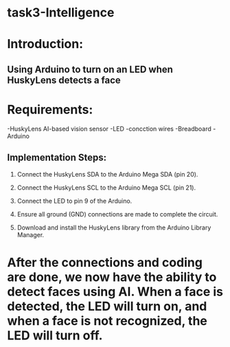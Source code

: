 # task3-Intelligence
# Introduction:
## Using Arduino to turn on an LED when HuskyLens detects a face

# Requirements:
-HuskyLens AI-based vision sensor
-LED
-concction wires
-Breadboard
-Arduino

## Implementation Steps:

1. Connect the HuskyLens SDA to the Arduino Mega SDA (pin 20).

2. Connect the HuskyLens SCL to the Arduino Mega SCL (pin 21).

3. Connect the LED to pin 9 of the Arduino.

4. Ensure all ground (GND) connections are made to complete the circuit.

5. Download and install the HuskyLens library from the Arduino Library Manager.

# After the connections and coding are done, we now have the ability to detect faces using AI. When a face is detected, the LED will turn on, and when a face is not recognized, the LED will turn off.
